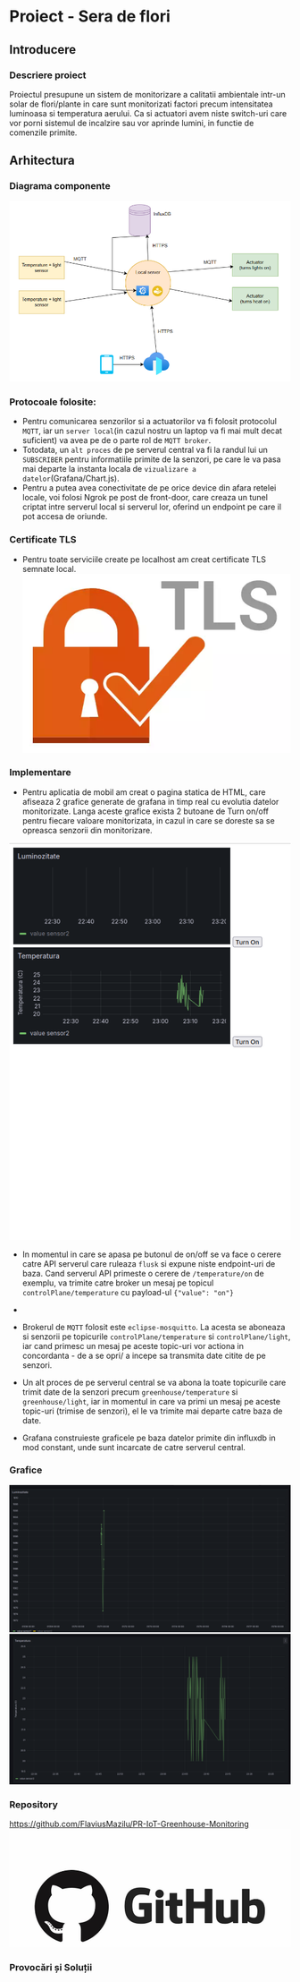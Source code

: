 # Proiect - Sera de flori

## Introducere
### Descriere proiect
Proiectul presupune un sistem de monitorizare a calitatii ambientale intr-un solar de flori/plante in care sunt monitorizati factori precum intensitatea luminoasa si temperatura aerului. Ca si actuatori avem niste switch-uri care vor porni sistemul de incalzire sau vor aprinde lumini, in functie de comenzile primite.

## Arhitectura
### Diagrama componente
![alt text](image-1.png)



### Protocoale folosite:
- Pentru comunicarea senzorilor si a actuatorilor va fi folosit protocolul `MQTT`, iar un `server local`(in cazul nostru un laptop va fi mai mult decat suficient) va avea pe de o parte rol de `MQTT broker`.
- Totodata, un `alt proces` de pe serverul central va fi la randul lui un `SUBSCRIBER` pentru informatiile primite de la senzori, pe care le va pasa mai departe la instanta locala de `vizualizare a datelor`(Grafana/Chart.js).
- Pentru a putea avea conectivitate de pe orice device din afara retelei locale, voi folosi Ngrok pe post de front-door, care creaza un tunel criptat intre serverul local si serverul lor, oferind un endpoint pe care il pot accesa de oriunde.


### Certificate TLS
- Pentru toate serviciile create pe localhost am creat certificate TLS semnate local.
![alt text](image.png)


### Implementare
- Pentru aplicatia de mobil am creat o pagina statica de HTML, care afiseaza 2 grafice generate de grafana in timp real cu evolutia datelor monitorizate. Langa aceste grafice exista 2 butoane de Turn on/off pentru fiecare valoare monitorizata, in cazul in care se doreste sa se opreasca senzorii din monitorizare.

![alt text](image-2.png)

- In momentul in care se apasa pe butonul de on/off se va face o cerere catre API serverul care ruleaza `flusk` si expune niste endpoint-uri de baza. Cand serverul API primeste o cerere de `/temperature/on` de exemplu, va trimite catre broker un mesaj pe topicul `controlPlane/temperature` cu payload-ul `{"value": "on"}`
- 

- Brokerul de `MQTT` folosit este `eclipse-mosquitto`. La acesta se aboneaza si senzorii pe topicurile `controlPlane/temperature` si `controlPlane/light`, iar cand primesc un mesaj pe aceste topic-uri vor actiona in concordanta - de a se opri/ a incepe sa transmita date citite de pe senzori.


- Un alt proces de pe serverul central se va abona la toate topicurile care trimit date de la senzori precum `greenhouse/temperature` si `greenhouse/light`, iar in momentul in care va primi un mesaj pe aceste topic-uri (trimise de senzori), el le va trimite mai departe catre baza de date.

- Grafana construieste graficele pe baza datelor primite din influxdb in mod constant, unde sunt incarcate de catre serverul central.

### Grafice
![alt text](image-3.png)
![alt text](image-4.png)

### Repository
https://github.com/FlaviusMazilu/PR-IoT-Greenhouse-Monitoring
![alt text](image-5.png)

### Provocări și Soluții
